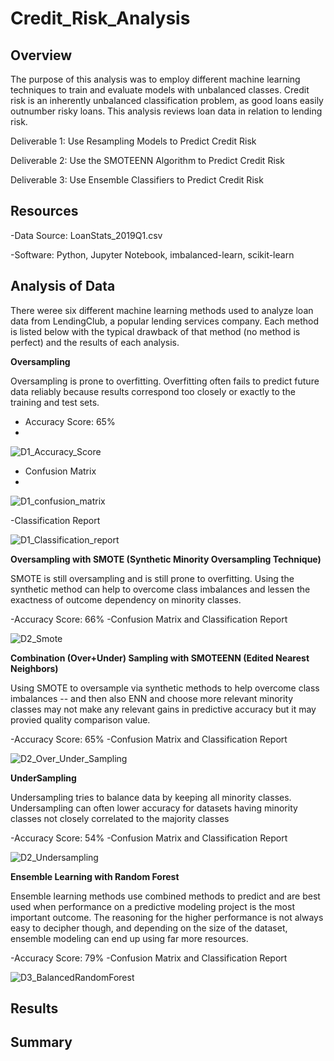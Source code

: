 # Credit_Risk_Analysis

## Overview
The purpose of this analysis was to employ different machine learning techniques to train and evaluate models with unbalanced classes. Credit risk is an inherently unbalanced classification problem, as good loans easily outnumber risky loans. This analysis reviews loan data in relation to lending risk.

Deliverable 1: Use Resampling Models to Predict Credit Risk

Deliverable 2: Use the SMOTEENN Algorithm to Predict Credit Risk

Deliverable 3: Use Ensemble Classifiers to Predict Credit Risk

## Resources

  -Data Source: LoanStats_2019Q1.csv
  
  -Software: Python, Jupyter Notebook, imbalanced-learn, scikit-learn
  
## Analysis of Data

There weree six different machine learning methods used to analyze loan data from LendingClub, a popular lending services company. Each method is listed below with the typical drawback of that method (no method is perfect) and the results of each analysis.

**Oversampling**

Oversampling is prone to overfitting. Overfitting often fails to predict future data reliably because results correspond too closely or exactly to the training and test sets.

- Accuracy Score: 65% 
- 
![D1_Accuracy_Score](https://user-images.githubusercontent.com/108022219/198174332-b61af170-8372-442a-9a78-5b282b223f4b.png)

- Confusion Matrix
- 
![D1_confusion_matrix](https://user-images.githubusercontent.com/108022219/198174335-c93e1cc0-26e7-4980-87e0-145397f9ece6.png)

-Classification Report

![D1_Classification_report](https://user-images.githubusercontent.com/108022219/198174334-dfa44d61-7e76-40ae-8fec-c6ab1883ae58.png)

**Oversampling with SMOTE (Synthetic Minority Oversampling Technique)**

SMOTE is still oversampling and is still prone to overfitting. Using the synthetic method can help to overcome class imbalances and lessen the exactness of outcome dependency on minority classes.

-Accuracy Score:  66%
-Confusion Matrix and Classification Report

![D2_Smote](https://user-images.githubusercontent.com/108022219/198175281-c20db79a-a8f1-40df-a4df-3f076c967208.png)

**Combination (Over+Under) Sampling with SMOTEENN (Edited Nearest Neighbors)**

Using SMOTE to oversample via synthetic methods to help overcome class imbalances -- and then also ENN and choose more relevant minority classes may not make any relevant gains in predictive accuracy but it may provied quality comparison value.

-Accuracy Score:  65%
-Confusion Matrix and Classification Report

![D2_Over_Under_Sampling](https://user-images.githubusercontent.com/108022219/198175278-e9c6f8d8-2a4a-4ea6-95b6-01446a5831db.png)

**UnderSampling**

Undersampling tries to balance data by keeping all minority classes. Undersampling can often lower accuracy for datasets having minority classes not closely correlated to the majority classes

-Accuracy Score: 54%
-Confusion Matrix and Classification Report

![D2_Undersampling](https://user-images.githubusercontent.com/108022219/198175615-aab4b615-9987-4264-a4f8-45dfa99a23b4.png)

**Ensemble Learning with Random Forest**

Ensemble learning methods use combined methods to predict and are best used when performance on a predictive modeling project is the most important outcome. The reasoning for the higher performance is not always easy to decipher though, and depending on the size of the dataset, ensemble modeling can end up using far more resources.

-Accuracy Score: 79%
-Confusion Matrix and Classification Report

![D3_BalancedRandomForest](https://user-images.githubusercontent.com/108022219/198176930-9844c8f2-e8bc-4525-808a-a30bfc73e41a.png)








## Results

## Summary 
